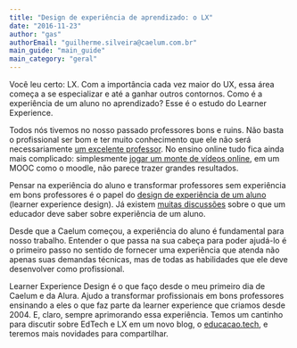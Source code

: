 ```yaml
---
title: "Design de experiência de aprendizado: o LX"
date: "2016-11-23"
author: "gas"
authorEmail: "guilherme.silveira@caelum.com.br"
main_guide: "main_guide"
main_category: "geral"
---
```


Você leu certo: LX. Com a importância cada vez maior do UX, essa área começa a se especializar e até a ganhar outros contornos. Como é a experiência de um aluno no aprendizado? Esse é o estudo do Learner Experience.

Todos nós tivemos no nosso passado professores bons e ruins. Não basta o profissional ser bom e ter muito conhecimento que ele não será necessariamente [um excelente professor](https://blog.caelum.com.br/o-que-faz-um-bom-professor/). No ensino online tudo fica ainda mais complicado: simplesmente [jogar um monte de vídeos online](http://educacao.tech/2016/11/21/revolucao-na-edtech-via-mooc-video-aulas/), em um MOOC como o moodle, não parece trazer grandes resultados.

Pensar na experiência do aluno e transformar professores sem experiência em bons professores é o papel do [design de experiência de um aluno](https://www.edsurge.com/news/2016-06-20-ux-to-lx-the-rise-of-learner-experience-design) (learner experience design). Já existem [muitas discussões](https://www.edsurge.com/news/2016-11-10-what-faculty-need-to-know-about-learner-experience-design) sobre o que um educador deve saber sobre experiência de um aluno.

Desde que a Caelum começou, a experiência do aluno é fundamental para nosso trabalho. Entender o que passa na sua cabeça para poder ajudá-lo é o primeiro passo no sentido de fornecer uma experiência que atenda não apenas suas demandas técnicas, mas de todas as habilidades que ele deve desenvolver como profissional.

Learner Experience Design é o que faço desde o meu primeiro dia de Caelum e da Alura. Ajudo a transformar profissionais em bons professores ensinando a eles o que faz parte da learner experience que criamos desde 2004. E, claro, sempre aprimorando essa experiência. Temos um cantinho para discutir sobre EdTech e LX em um novo blog, o [educacao.tech](http://educacao.tech/), e teremos mais novidades para compartilhar.
